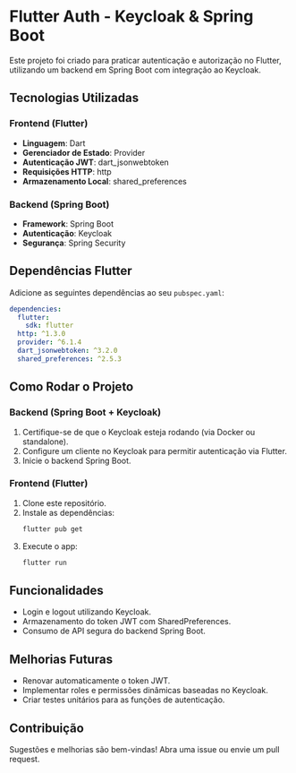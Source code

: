 # Flutter Auth - Keycloak & Spring Boot

Este projeto foi criado para praticar autenticação e autorização no Flutter, utilizando um backend em Spring Boot com integração ao Keycloak.

## Tecnologias Utilizadas

### Frontend (Flutter)
- **Linguagem**: Dart
- **Gerenciador de Estado**: Provider
- **Autenticação JWT**: dart_jsonwebtoken
- **Requisições HTTP**: http
- **Armazenamento Local**: shared_preferences

### Backend (Spring Boot)
- **Framework**: Spring Boot
- **Autenticação**: Keycloak
- **Segurança**: Spring Security

## Dependências Flutter

Adicione as seguintes dependências ao seu `pubspec.yaml`:

```yaml
dependencies:
  flutter:
    sdk: flutter
  http: ^1.3.0
  provider: ^6.1.4
  dart_jsonwebtoken: ^3.2.0
  shared_preferences: ^2.5.3
```

## Como Rodar o Projeto

### Backend (Spring Boot + Keycloak)
1. Certifique-se de que o Keycloak esteja rodando (via Docker ou standalone).
2. Configure um cliente no Keycloak para permitir autenticação via Flutter.
3. Inicie o backend Spring Boot.

### Frontend (Flutter)
1. Clone este repositório.
2. Instale as dependências:
   ```sh
   flutter pub get
   ```
3. Execute o app:
   ```sh
   flutter run
   ```

## Funcionalidades
- Login e logout utilizando Keycloak.
- Armazenamento do token JWT com SharedPreferences.
- Consumo de API segura do backend Spring Boot.

## Melhorias Futuras
- Renovar automaticamente o token JWT.
- Implementar roles e permissões dinâmicas baseadas no Keycloak.
- Criar testes unitários para as funções de autenticação.

## Contribuição
Sugestões e melhorias são bem-vindas! Abra uma issue ou envie um pull request.